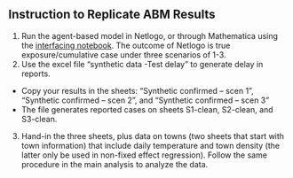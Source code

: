 ## Instruction to Replicate ABM Results
1. Run the agent-based model in Netlogo, or through Mathematica using the [interfacing notebook](../ABM/COVID%20Simulation%20Support.nb). The outcome of Netlogo is true exposure/cumulative case under three scenarios of 1-3. 
2. Use the excel file “synthetic data -Test delay” to generate delay in reports. 
  * Copy your results in the sheets: “Synthetic confirmed – scen 1”, “Synthetic confirmed – scen 2”, and “Synthetic confirmed – scen 3”
  * The file generates reported cases on sheets S1-clean, S2-clean, and S3-clean. 

3. Hand-in the three sheets, plus data on towns (two sheets that start with town information) that include daily temperature and town density (the latter only be used in non-fixed effect regression). Follow the same procedure in the main analysis to analyze the data.
